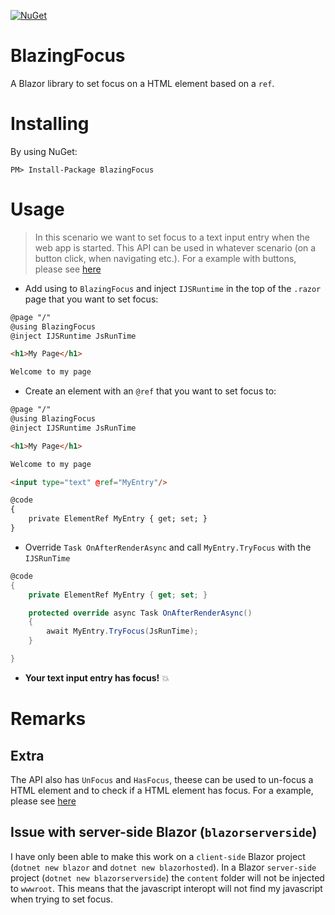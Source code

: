 [![NuGet](https://img.shields.io/nuget/v/BlazingFocus.svg?maxAge=2592000)](https://www.nuget.org/packages/BlazingFocus)

# BlazingFocus
A Blazor library to set focus on a HTML element based on a `ref`.

# Installing

By using NuGet:

`PM> Install-Package BlazingFocus`

# Usage

> In this scenario we want to set focus to a text input entry when the web app is started. This API can be used in whatever scenario (on a button click, when navigating etc.).
> For a example with buttons, please see [here](src/BlazingFocus.TestClients/Client-Side/BlazingFocus.TestClient.Client/Pages/Index.razor)

- Add using to `BlazingFocus` and inject `IJSRuntime` in the top of the `.razor` page that you want to set focus:
  
```html
@page "/"
@using BlazingFocus
@inject IJSRuntime JsRunTime

<h1>My Page</h1>

Welcome to my page
```

- Create an element with an `@ref` that you want to set focus to:

```html
@page "/"
@using BlazingFocus
@inject IJSRuntime JsRunTime

<h1>My Page</h1>

Welcome to my page

<input type="text" @ref="MyEntry"/> 

@code
{
    private ElementRef MyEntry { get; set; }
}

```

- Override `Task OnAfterRenderAsync` and call `MyEntry.TryFocus` with the `IJSRunTime`
  
```csharp
@code
{
    private ElementRef MyEntry { get; set; }

    protected override async Task OnAfterRenderAsync()
    {
        await MyEntry.TryFocus(JsRunTime);
    }

}
```

- **Your text input entry has focus!** :boom:


# Remarks
## Extra 
The API also has `UnFocus` and `HasFocus`, theese can be used to un-focus a HTML element and to check if a HTML element has focus.
For a example, please see [here](src/BlazingFocus.TestClients/Client-Side/BlazingFocus.TestClient.Client/Pages/Index.razor)

## Issue with server-side Blazor (`blazorserverside`)
I have only been able to make this work on a `client-side` Blazor project (`dotnet new blazor` and `dotnet new blazorhosted`).
In a Blazor `server-side` project (`dotnet new blazorserverside`) the `content` folder will not be injected to `wwwroot`. This means that the javascript interopt will not find my javascript when trying to set focus.

